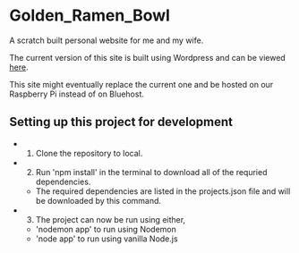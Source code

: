 # Golden_Ramen_Bowl
A scratch built personal website for me and my wife.

The current version of this site is built using Wordpress and can be viewed [here](https://www.goldenramenbowl.com).

This site might eventually replace the current one and be hosted on our Raspberry Pi instead of on Bluehost.

## Setting up this project for development

- 1. Clone the repository to local.
- 2. Run 'npm install' in the terminal to download all of the requried dependencies.
    - The required dependencies are listed in the projects.json file and will be downloaded by this command.
- 3. The project can now be run using either,
    - 'nodemon app' to run using Nodemon
    - 'node app' to run using vanilla Node.js
